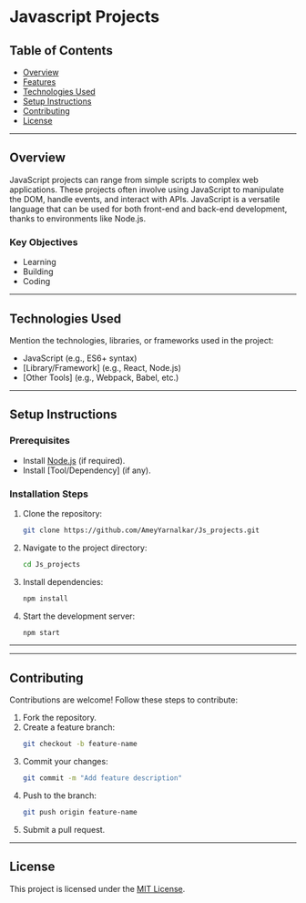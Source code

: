 # Javascript Projects

## Table of Contents
- [Overview](#overview)
- [Features](#features)
- [Technologies Used](#technologies-used)
- [Setup Instructions](#setup-instructions)
- [Contributing](#contributing)
- [License](#license)

---

## Overview
JavaScript projects can range from simple scripts to complex web applications. These projects often involve using JavaScript to manipulate the DOM, handle events, and interact with APIs. JavaScript is a versatile language that can be used for both front-end and back-end development, thanks to environments like Node.js.

### Key Objectives
- Learning
- Building
- Coding

---


## Technologies Used
Mention the technologies, libraries, or frameworks used in the project:
- JavaScript (e.g., ES6+ syntax)
- [Library/Framework] (e.g., React, Node.js)
- [Other Tools] (e.g., Webpack, Babel, etc.)

---

## Setup Instructions
### Prerequisites
- Install [Node.js](https://nodejs.org/) (if required).
- Install [Tool/Dependency] (if any).

### Installation Steps
1. Clone the repository:
   ```bash
   git clone https://github.com/AmeyYarnalkar/Js_projects.git
   ```
2. Navigate to the project directory:
   ```bash
   cd Js_projects
   ```
3. Install dependencies:
   ```bash
   npm install
   ```
4. Start the development server:
   ```bash
   npm start
   ```

---

---

## Contributing
Contributions are welcome! Follow these steps to contribute:
1. Fork the repository.
2. Create a feature branch:
   ```bash
   git checkout -b feature-name
   ```
3. Commit your changes:
   ```bash
   git commit -m "Add feature description"
   ```
4. Push to the branch:
   ```bash
   git push origin feature-name
   ```
5. Submit a pull request.

---

## License
This project is licensed under the [MIT License](LICENSE).
